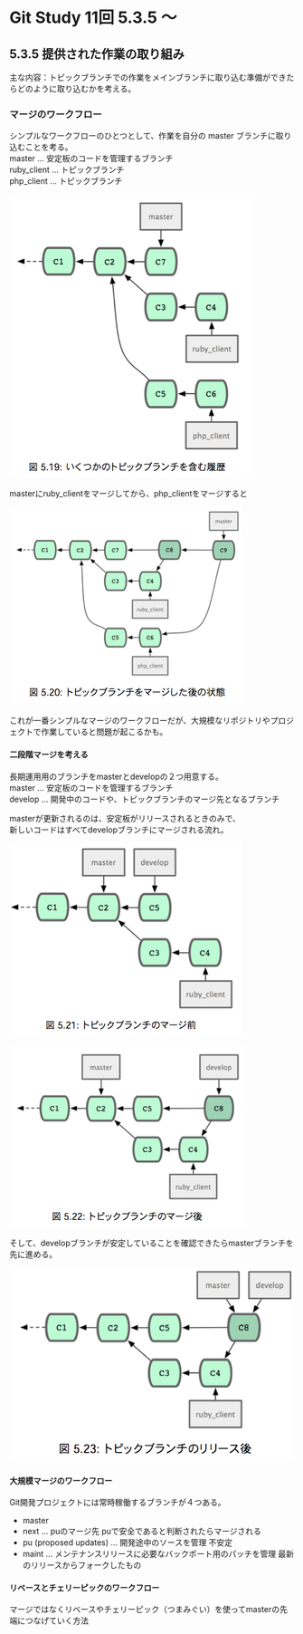 # Git Study 11回 5.3.5 〜
## 5.3.5 提供された作業の取り組み
主な内容：トピックブランチでの作業をメインブランチに取り込む準備ができたらどのように取り込むかを考える。
### マージのワークフロー
シンプルなワークフローのひとつとして、作業を自分の master ブランチに取り込むことを考る。  
master … 安定板のコードを管理するブランチ  
ruby_client … トピックブランチ  
php_client … トピックブランチ  

![1](./images/1.png)

masterにruby_clientをマージしてから、php_clientをマージすると

![2](./images/2.png)

これが一番シンプルなマージのワークフローだが、大規模なリポジトリやプロジェクトで作業していると問題が起こるかも。

#### 二段階マージを考える
長期運用用のブランチをmasterとdevelopの２つ用意する。  
master … 安定板のコードを管理するブランチ  
develop … 開発中のコードや、トピックブランチのマージ先となるブランチ

masterが更新されるのは、安定板がリリースされるときのみで、  
新しいコードはすべてdevelopブランチにマージされる流れ。

![3](./images/3.png)

![4](./images/4.png)

そして、developブランチが安定していることを確認できたらmasterブランチを先に進める。

![5](./images/5.png)

#### 大規模マージのワークフロー
Git開発プロジェクトには常時稼働するブランチが４つある。
 - master
 - next … puのマージ先 puで安全であると判断されたらマージされる
 - pu (proposed updates) … 開発途中のソースを管理 不安定
 - maint … メンテナンスリリースに必要なバックポート用のパッチを管理 最新のリリースからフォークしたもの
  
#### リベースとチェリーピックのワークフロー
マージではなくリベースやチェリーピック（つまみぐい）を使ってmasterの先端につなげていく方法




